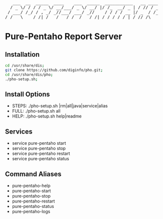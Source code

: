 <pre>
   ___  __  _____  ____    ___  _____  ___________   __ ______ 
  / _ \/ / / / _ \/ __/___/ _ \/ __/ |/ /_  __/ _ | / // / __ \
 / ___/ /_/ / , _/ _//___/ ___/ _//    / / / / __ |/ _  / /_/ /
/_/   \____/_/|_/___/   /_/  /___/_/|_/ /_/ /_/ |_/_//_/\____/                                                                
</pre>

# Pure-Pentaho Report Server

## Installation

```bash
cd /usr/share/dis;
git clone https://github.com/diginfo/pho.git;
cd /usr/share/dis/pho;
./pho-setup.sh;
```

## Install Options
  * STEPS: ./pho-setup.sh |rm|all|java|service|alias
  * FULL:  ./pho-setup.sh all 
  * HELP:  ./pho-setup.sh help|readme 

## Services
  * service pure-pentaho start
  * service pure-pentaho stop
  * service pure-pentaho restart
  * service pure-pentaho status

## Command Aliases
  * pure-pentaho-help
  * pure-pentaho-start
  * pure-pentaho-stop
  * pure-pentaho-restart
  * pure-pentaho-status
  * pure-pentaho-logs

